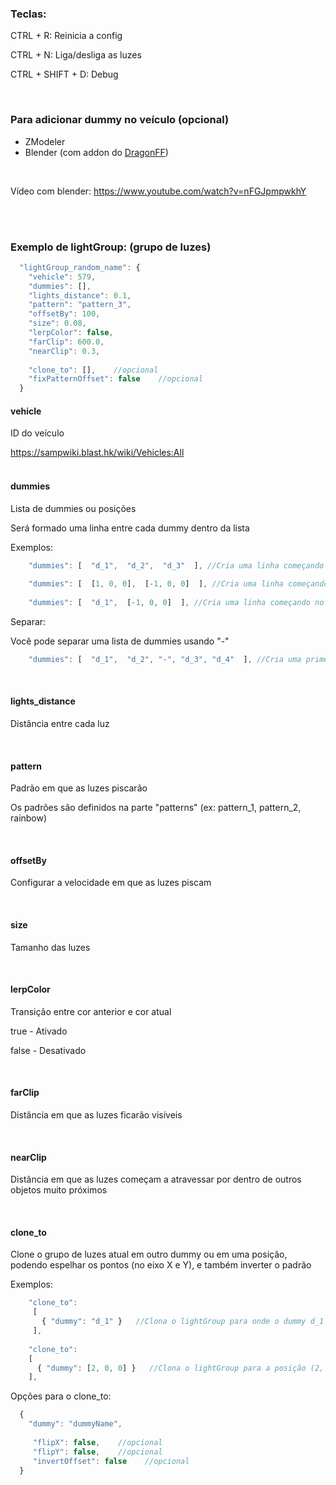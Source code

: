### Teclas:
<p>CTRL + R: Reinicia a config</p>
<p>CTRL + N: Liga/desliga as luzes</p>
<p>CTRL + SHIFT + D: Debug</p>

<br>

### Para adicionar dummy no veículo (opcional)
* ZModeler
* Blender (com addon do [DragonFF](https://gtaforums.com/topic/925364-dragonff-blender-gta-io))

<br>

Vídeo com blender: https://www.youtube.com/watch?v=nFGJpmpwkhY

<br>
<br>

### Exemplo de lightGroup: (grupo de luzes)

```js
  "lightGroup_random_name": {
    "vehicle": 579,
    "dummies": [],
    "lights_distance": 0.1,
    "pattern": "pattern_3",
    "offsetBy": 100,
    "size": 0.08,
    "lerpColor": false,
    "farClip": 600.0,
    "nearClip": 0.3,
    
    "clone_to": [],    //opcional
    "fixPatternOffset": false    //opcional
  }
```

#### vehicle
<p>ID do veículo</p>
<a href="https://sampwiki.blast.hk/wiki/Vehicles:All">https://sampwiki.blast.hk/wiki/Vehicles:All</a>

<br>
<br>

#### dummies
<p>Lista de dummies ou posições</p>
<p>Será formado uma linha entre cada dummy dentro da lista</p>
<p>Exemplos:</p>

```JavaScript
    "dummies": [  "d_1",  "d_2",  "d_3"  ], //Cria uma linha começando no dummy d_1, passando pelo d_2 e terminando no d_3
    
    "dummies": [  [1, 0, 0],  [-1, 0, 0]  ], //Cria uma linha começando na esquerda (x= 1), terminando na direita (x= -1)
    
    "dummies": [  "d_1",  [-1, 0, 0]  ], //Cria uma linha começando no dummy d_1, terminando na direita (x= -1)
```

<p>Separar:</p>
<p>Você pode separar uma lista de dummies usando "-"</p>

```JavaScript
    "dummies": [  "d_1",  "d_2", "-", "d_3", "d_4"  ], //Cria uma primeira linha começando no dummy d_1 e terminando no d_2, e cria uma segunda linha começando no dummy d_3 e terminando no d_4
```

<br>

#### lights_distance
<p>Distância entre cada luz</p>

<br>

#### pattern
<p>Padrão em que as luzes piscarão</p>
<p>Os padrões são definidos na parte "patterns" (ex: pattern_1, pattern_2, rainbow)</p>

<br>

#### offsetBy
<p>Configurar a velocidade em que as luzes piscam</p>

<br>

#### size
<p>Tamanho das luzes</p>

<br>

#### lerpColor
<p>Transição entre cor anterior e cor atual</p>
<p>true - Ativado</p>
<p>false - Desativado</p>

<br>

#### farClip
<p>Distância em que as luzes ficarão visíveis</p>

<br>

#### nearClip
<p>Distância em que as luzes começam a atravessar por dentro de outros objetos muito próximos</p>

<br>


#### clone_to
<p>Clone o grupo de luzes atual em outro dummy ou em uma posição, podendo espelhar os pontos (no eixo X e Y), e também inverter o padrão</p>
<p>Exemplos:</p>

```JavaScript
    "clone_to":
     [
       { "dummy": "d_1" }   //Clona o lightGroup para onde o dummy d_1 está localizado
     ],
    
    "clone_to":
    [
      { "dummy": [2, 0, 0] }   //Clona o lightGroup para a posição (2, 0, 0)
    ],
```

Opções para o clone_to:

```JavaScript
  {
    "dummy": "dummyName",
    
     "flipX": false,    //opcional
     "flipY": false,    //opcional
     "invertOffset": false    //opcional
  }
```